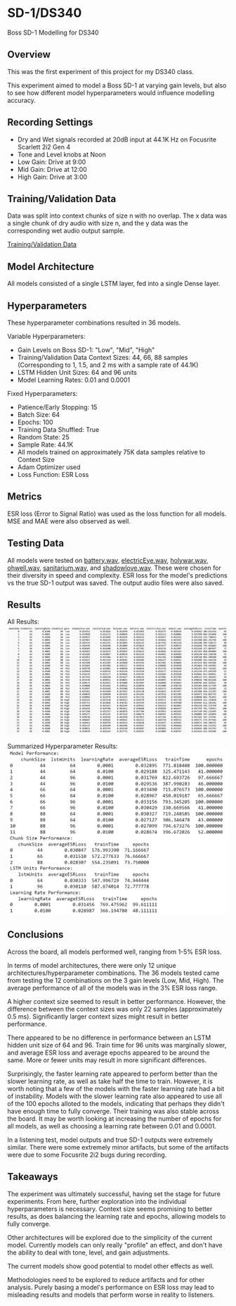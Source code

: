 # SD-1/DS340
Boss SD-1 Modelling for DS340

## Overview
This was the first experiment of this project for my DS340 class.

This experiment aimed to model a Boss SD-1 at varying gain levels, but also to see how different model hyperparameters would influence modelling accuracy.

## Recording Settings

- Dry and Wet signals recorded at 20dB input at 44.1K Hz on Focusrite Scarlett 2i2 Gen 4
- Tone and Level knobs at Noon
- Low Gain: Drive at 9:00
- Mid Gain: Drive at 12:00
- High Gain: Drive at 3:00
    
## Training/Validation Data 
Data was split into context chunks of size n with no overlap. The x data was a single chunk of dry audio with size n, and the y data was the corresponding wet audio output sample.

[Training/Validation Data](../../../TrainValPickles/SD-1/DS340)

## Model Architecture
All models consisted of a single LSTM layer, fed into a single Dense layer.

## Hyperparameters
These hyperparameter combinations resulted in 36 models. 

Variable Hyperparameters:
  - Gain Levels on Boss SD-1: "Low", "Mid", "High"
  - Training/Validation Data Context Sizes: 44, 66, 88 samples (Corresponding to 1, 1.5, and 2 ms with a sample rate of 44.1K)
  - LSTM Hidden Unit Sizes: 64 and 96 units
  - Model Learning Rates: 0.01 and 0.0001

Fixed Hyperparameters:
  - Patience/Early Stopping: 15
  - Batch Size: 64
  - Epochs: 100
  - Training Data Shuffled: True
  - Random State: 25
  - Sample Rate: 44.1K
  - All models trained on approximately 75K data samples relative to Context Size
  - Adam Optimizer used
  - Loss Function: ESR Loss

## Metrics
ESR loss (Error to Signal Ratio) was used as the loss function for all models. MSE and MAE were also observed as well.

## Testing Data
All models were tested on [battery.wav](../../../Data/Inputs/battery.wav), [electricEye.wav](../../../Data/Inputs/electricEye.wav), [holywar.wav](../../../Data/Inputs/holywar.wav), [ohwell.wav](../../../Data/Inputs/ohwell.wav), [sanitarium.wav](../../../Data/Inputs/sanitarium.wav), and [shadowlove.wav](../../../Data/Inputs/shadowlove.wav). These were chosen for their diversity in speed and complexity. ESR loss for the model's predictions vs the true SD-1 output was saved. The output audio files were also saved.

## Results
All Results:
![All Results](../../../Images/SD-1/DS340/modelResults.png)

Summarized Hyperparameter Results:
![Summarized Results](../../../Images/SD-1/DS340/summary_modelResults.png)

## Conclusions
Across the board, all models performed well, ranging from 1-5% ESR loss. 

In terms of model architectures, there were only 12 unique architectures/hyperparameter combinations. The 36 models tested came from testing the 12 combinations on the 3 gain levels (Low, Mid, High). The average performance of all of the models was in the 3% ESR loss range.

A higher context size seemed to result in better performance. However, the difference between the context sizes was only 22 samples (approximately 0.5 ms). Significantly larger context sizes might result in better performance.

There appeared to be no difference in performance between an LSTM hidden unit size of 64 and 96. Train time for 96 units was marginally slower, and average ESR loss and average epochs appeared to be around the same. More or fewer units may result in more significant differences.

Surprisingly, the faster learning rate appeared to perform better than the slower learning rate, as well as take half the time to train. However, it is worth noting that a few of the models with the faster learning rate had a bit of instability. Models with the slower learning rate also appeared to use all of the 100 epochs alloted to the models, indicating that perhaps they didn't have enough time to fully converge. Their training was also stable across the board. It may be worth looking at increasing the number of epochs for all models, as well as choosing a learning rate between 0.01 and 0.0001.

In a listening test, model outputs and true SD-1 outputs were extremely similar. There were some extremely minor artifacts, but some of the artifacts were due to some Focusrite 2i2 bugs during recording. 

## Takeaways
The experiment was ultimately successful, having set the stage for future experiments.
From here, further exploration into the individual hyperparameters is necessary.
Context size seems promising to better results, as does balancing the learning rate and epochs, allowing models to fully converge. 

Other architectures will be explored due to the simplicity of the current model. Currently models can only really "profile" an effect, and don't have the ability to deal with tone, level, and gain adjustments.

The current models show good potential to model other effects as well.

Methodologies need to be explored to reduce artifacts and for other analysis. Purely basing a model's performance on ESR loss may lead to misleading results and models that perform worse in reality to listeners.
